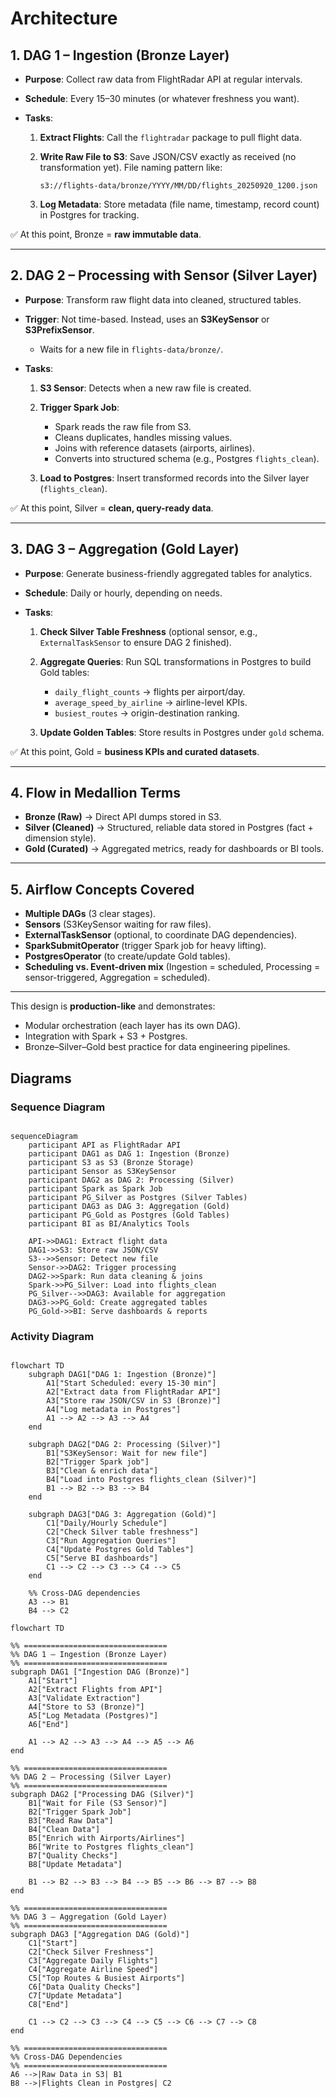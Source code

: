 # Architecture

## **1. DAG 1 – Ingestion (Bronze Layer)**

-   **Purpose**: Collect raw data from FlightRadar API at regular intervals.
-   **Schedule**: Every 15–30 minutes (or whatever freshness you want).
-   **Tasks**:

    1. **Extract Flights**: Call the `flightradar` package to pull flight data.
    2. **Write Raw File to S3**: Save JSON/CSV exactly as received (no transformation yet). File naming pattern like:

        ```
        s3://flights-data/bronze/YYYY/MM/DD/flights_20250920_1200.json
        ```

    3. **Log Metadata**: Store metadata (file name, timestamp, record count) in Postgres for tracking.

✅ At this point, Bronze = **raw immutable data**.

---

## **2. DAG 2 – Processing with Sensor (Silver Layer)**

-   **Purpose**: Transform raw flight data into cleaned, structured tables.
-   **Trigger**: Not time-based. Instead, uses an **S3KeySensor** or **S3PrefixSensor**.

    -   Waits for a new file in `flights-data/bronze/`.

-   **Tasks**:

    1. **S3 Sensor**: Detects when a new raw file is created.
    2. **Trigger Spark Job**:

        - Spark reads the raw file from S3.
        - Cleans duplicates, handles missing values.
        - Joins with reference datasets (airports, airlines).
        - Converts into structured schema (e.g., Postgres `flights_clean`).

    3. **Load to Postgres**: Insert transformed records into the Silver layer (`flights_clean`).

✅ At this point, Silver = **clean, query-ready data**.

---

## **3. DAG 3 – Aggregation (Gold Layer)**

-   **Purpose**: Generate business-friendly aggregated tables for analytics.
-   **Schedule**: Daily or hourly, depending on needs.
-   **Tasks**:

    1. **Check Silver Table Freshness** (optional sensor, e.g., `ExternalTaskSensor` to ensure DAG 2 finished).
    2. **Aggregate Queries**: Run SQL transformations in Postgres to build Gold tables:

        - `daily_flight_counts` → flights per airport/day.
        - `average_speed_by_airline` → airline-level KPIs.
        - `busiest_routes` → origin-destination ranking.

    3. **Update Golden Tables**: Store results in Postgres under `gold` schema.

✅ At this point, Gold = **business KPIs and curated datasets**.

---

## **4. Flow in Medallion Terms**

-   **Bronze (Raw)** → Direct API dumps stored in S3.
-   **Silver (Cleaned)** → Structured, reliable data stored in Postgres (fact + dimension style).
-   **Gold (Curated)** → Aggregated metrics, ready for dashboards or BI tools.

---

## **5. Airflow Concepts Covered**

-   **Multiple DAGs** (3 clear stages).
-   **Sensors** (S3KeySensor waiting for raw files).
-   **ExternalTaskSensor** (optional, to coordinate DAG dependencies).
-   **SparkSubmitOperator** (trigger Spark job for heavy lifting).
-   **PostgresOperator** (to create/update Gold tables).
-   **Scheduling vs. Event-driven mix** (Ingestion = scheduled, Processing = sensor-triggered, Aggregation = scheduled).

---

This design is **production-like** and demonstrates:

-   Modular orchestration (each layer has its own DAG).
-   Integration with Spark + S3 + Postgres.
-   Bronze–Silver–Gold best practice for data engineering pipelines.

## Diagrams

### Sequence Diagram

```mermaid

sequenceDiagram
    participant API as FlightRadar API
    participant DAG1 as DAG 1: Ingestion (Bronze)
    participant S3 as S3 (Bronze Storage)
    participant Sensor as S3KeySensor
    participant DAG2 as DAG 2: Processing (Silver)
    participant Spark as Spark Job
    participant PG_Silver as Postgres (Silver Tables)
    participant DAG3 as DAG 3: Aggregation (Gold)
    participant PG_Gold as Postgres (Gold Tables)
    participant BI as BI/Analytics Tools

    API->>DAG1: Extract flight data
    DAG1->>S3: Store raw JSON/CSV
    S3-->>Sensor: Detect new file
    Sensor->>DAG2: Trigger processing
    DAG2->>Spark: Run data cleaning & joins
    Spark->>PG_Silver: Load into flights_clean
    PG_Silver-->>DAG3: Available for aggregation
    DAG3->>PG_Gold: Create aggregated tables
    PG_Gold->>BI: Serve dashboards & reports

```

### Activity Diagram

```mermaid

flowchart TD
    subgraph DAG1["DAG 1: Ingestion (Bronze)"]
        A1["Start Scheduled: every 15-30 min"]
        A2["Extract data from FlightRadar API"]
        A3["Store raw JSON/CSV in S3 (Bronze)"]
        A4["Log metadata in Postgres"]
        A1 --> A2 --> A3 --> A4
    end

    subgraph DAG2["DAG 2: Processing (Silver)"]
        B1["S3KeySensor: Wait for new file"]
        B2["Trigger Spark job"]
        B3["Clean & enrich data"]
        B4["Load into Postgres flights_clean (Silver)"]
        B1 --> B2 --> B3 --> B4
    end

    subgraph DAG3["DAG 3: Aggregation (Gold)"]
        C1["Daily/Hourly Schedule"]
        C2["Check Silver table freshness"]
        C3["Run Aggregation Queries"]
        C4["Update Postgres Gold Tables"]
        C5["Serve BI dashboards"]
        C1 --> C2 --> C3 --> C4 --> C5
    end

    %% Cross-DAG dependencies
    A3 --> B1
    B4 --> C2

```



```mermaid
flowchart TD

%% ================================
%% DAG 1 – Ingestion (Bronze Layer)
%% ================================
subgraph DAG1 ["Ingestion DAG (Bronze)"]
    A1["Start"]
    A2["Extract Flights from API"]
    A3["Validate Extraction"]
    A4["Store to S3 (Bronze)"]
    A5["Log Metadata (Postgres)"]
    A6["End"]

    A1 --> A2 --> A3 --> A4 --> A5 --> A6
end

%% ================================
%% DAG 2 – Processing (Silver Layer)
%% ================================
subgraph DAG2 ["Processing DAG (Silver)"]
    B1["Wait for File (S3 Sensor)"]
    B2["Trigger Spark Job"]
    B3["Read Raw Data"]
    B4["Clean Data"]
    B5["Enrich with Airports/Airlines"]
    B6["Write to Postgres flights_clean"]
    B7["Quality Checks"]
    B8["Update Metadata"]

    B1 --> B2 --> B3 --> B4 --> B5 --> B6 --> B7 --> B8
end

%% ================================
%% DAG 3 – Aggregation (Gold Layer)
%% ================================
subgraph DAG3 ["Aggregation DAG (Gold)"]
    C1["Start"]
    C2["Check Silver Freshness"]
    C3["Aggregate Daily Flights"]
    C4["Aggregate Airline Speed"]
    C5["Top Routes & Busiest Airports"]
    C6["Data Quality Checks"]
    C7["Update Metadata"]
    C8["End"]

    C1 --> C2 --> C3 --> C4 --> C5 --> C6 --> C7 --> C8
end

%% ================================
%% Cross-DAG Dependencies
%% ================================
A6 -->|Raw Data in S3| B1
B8 -->|Flights Clean in Postgres| C2

```